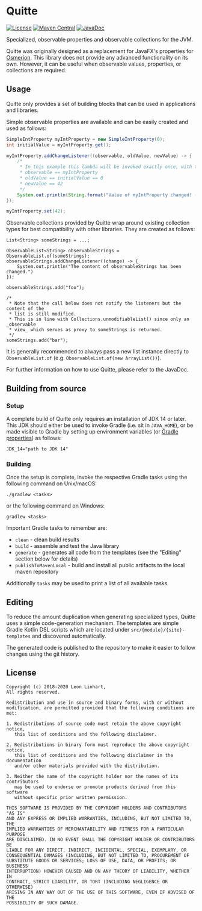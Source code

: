 # Quitte
[![License](https://img.shields.io/badge/license-BSD-blue.svg?style=flat-square&label=License)](https://github.com/Osmerion/Quitte/blob/master/LICENSE)
[![Maven Central](https://img.shields.io/maven-central/v/com.osmerion.quitte/gw2ml.svg?style=flat-square&label=Maven%20Central)](https://maven-badges.herokuapp.com/maven-central/com.github.gw2toolbelt.gw2ml/gw2ml)
[![JavaDoc](https://img.shields.io/maven-central/v/com.osmerion.quitte/quitte.svg?style=flat-square&label=JavaDoc&color=blue)](https://javadoc.io/doc/com.osmerion.quitte/quitte)

Specialized, observable properties and observable collections for the JVM.

Quitte was originally designed as a replacement for JavaFX's properties for [Osmerion](https://github.com/Osmerion/Osmerion).
This library does not provide any advanced functionality on its own. However, it can be useful when observable values,
properties, or collections are required.


## Usage

Quitte only provides a set of building blocks that can be used in applications
and libraries.

Simple observable properties are available and can be easily created and used as
follows:

```java
SimpleIntProperty myIntProperty = new SimpleIntProperty(0);
int initialValue = myIntProperty.get();

myIntProperty.addChangeListener((observable, oldValue, newValue) -> {
    /*
     * In this example this lambda will be invoked exactly once, with the following values:
     * observable == myIntProperty
     * oldValue == initialValue == 0
     * newValue == 42
     */
    System.out.println(String.format("Value of myIntProperty changed! (Old Value: %s, New Value: %s)", oldValue, newValue));
});

myIntProperty.set(42);
```

Observable collections provided by Quitte wrap around existing collection types
for best compatibility with other libraries. They are created as follows:

```
List<String> someStrings = ...;

ObservableList<String> observableStrings = ObservableList.of(someStrings);
observableStrings.addChangeListener((change) -> {
    System.out.println("The content of observableStrings has been changed.")
});

observableStrings.add("foo");

/*
 * Note that the call below does not notify the listeners but the content of the
 * list is still modified.
 * This is in line with Collections.unmodifiableList() since only an _observable
 * view_ which serves as proxy to someStrings is returned.
 */
someStrings.add("bar");
```

It is generally recommended to always pass a new list instance directly to
`ObservableList.of` (e.g. `ObservableList.of(new ArrayList())`).

For further information on how to use Quitte, please refer to the JavaDoc.


## Building from source

### Setup

A complete build of Quitte only requires an installation of JDK 14 or later.
This JDK should either be used to invoke Gradle (i.e. sit in `JAVA_HOME`), or be
made visible to Gradle by setting up environment variables (or [Gradle properties](https://docs.gradle.org/current/userguide/build_environment.html#sec:gradle_configuration_properties))
as follows:
```
JDK_14="path to JDK 14"
```

### Building

Once the setup is complete, invoke the respective Gradle tasks using the
following command on Unix/macOS:

    ./gradlew <tasks>

or the following command on Windows:

    gradlew <tasks>

Important Gradle tasks to remember are:
- `clean`                   - clean build results
- `build`                   - assemble and test the Java library
- `generate`                - generates all code from the templates (see the
                              "Editing" section below for details)
- `publishToMavenLocal`     - build and install all public artifacts to the
                              local maven repository

Additionally `tasks` may be used to print a list of all available tasks.


## Editing

To reduce the amount duplication when generating specialized types, Quitte uses
a simple code-generation mechanism. The templates are simple Gradle Kotlin DSL
scripts which are located under `src/{module}/{site}-templates` and discovered
automatically.

The generated code is published to the repository to make it easier to follow
changes using the git history.


## License

```
Copyright (c) 2018-2020 Leon Linhart,
All rights reserved.

Redistribution and use in source and binary forms, with or without
modification, are permitted provided that the following conditions are met:

1. Redistributions of source code must retain the above copyright notice,
   this list of conditions and the following disclaimer.

2. Redistributions in binary form must reproduce the above copyright notice,
   this list of conditions and the following disclaimer in the documentation
   and/or other materials provided with the distribution.

3. Neither the name of the copyright holder nor the names of its contributors
   may be used to endorse or promote products derived from this software
   without specific prior written permission.

THIS SOFTWARE IS PROVIDED BY THE COPYRIGHT HOLDERS AND CONTRIBUTORS "AS IS"
AND ANY EXPRESS OR IMPLIED WARRANTIES, INCLUDING, BUT NOT LIMITED TO, THE
IMPLIED WARRANTIES OF MERCHANTABILITY AND FITNESS FOR A PARTICULAR PURPOSE
ARE DISCLAIMED. IN NO EVENT SHALL THE COPYRIGHT HOLDER OR CONTRIBUTORS BE
LIABLE FOR ANY DIRECT, INDIRECT, INCIDENTAL, SPECIAL, EXEMPLARY, OR
CONSEQUENTIAL DAMAGES (INCLUDING, BUT NOT LIMITED TO, PROCUREMENT OF
SUBSTITUTE GOODS OR SERVICES; LOSS OF USE, DATA, OR PROFITS; OR BUSINESS
INTERRUPTION) HOWEVER CAUSED AND ON ANY THEORY OF LIABILITY, WHETHER IN
CONTRACT, STRICT LIABILITY, OR TORT (INCLUDING NEGLIGENCE OR OTHERWISE)
ARISING IN ANY WAY OUT OF THE USE OF THIS SOFTWARE, EVEN IF ADVISED OF THE
POSSIBILITY OF SUCH DAMAGE.
```